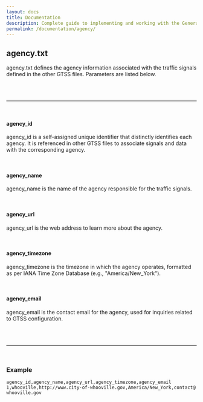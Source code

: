 ```yaml
---
layout: docs
title: Documentation
description: Complete guide to implementing and working with the General Traffic Signal Specification (GTSS).
permalink: /documentation/agency/
---
```


## agency.txt

agency.txt defines the agency information associated with the traffic signals defined in the other GTSS files. Parameters are listed below.

<br>
<br>

<hr>
<br>

#### agency_id

agency_id is a self-assigned unique identifier that distinctly identifies each agency. It is referenced in other GTSS files to associate signals and data with the corresponding agency.

<br>

#### agency_name

agency_name is the name of the agency responsible for the traffic signals.

<br>

#### agency_url

agency_url is the web address to learn more about the agency.

<br>

#### agency_timezone

agency_timezone is the timezone in which the agency operates, formatted as per IANA Time Zone Database (e.g., "America/New_York").

<br>

#### agency_email

agency_email is the contact email for the agency, used for inquiries related to GTSS configuration.

<br>
<br>

<hr>
<br>

### Example

```csv
agency_id,agency_name,agency_url,agency_timezone,agency_email
1,whooville,http://www.city-of-whooville.gov,America/New_York,contact@
whooville.gov
```
